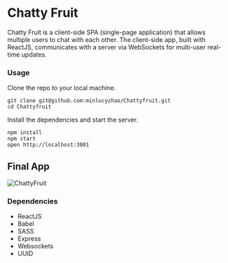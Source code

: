 Chatty Fruit
=====================

Chatty Fruit is a client-side SPA (single-page application) that allows multiple users to chat with each other. The client-side app, built with ReactJS, communicates with a server via WebSockets for multi-user real-time updates.

### Usage

Clone the repo to your local machine.
```
git clone git@github.com:minlucyzhao/Chattyfruit.git
cd Chattyfruit
```
Install the dependencies and start the server.
```
npm install
npm start
open http://localhost:3001
```

## Final App

![ChattyFruit](https://github.com/minlucyzhao/ChattyFruit/build/chattyfruit.png)


### Dependencies

* ReactJS
* Babel
* SASS
* Express
* Websockets
* UUID